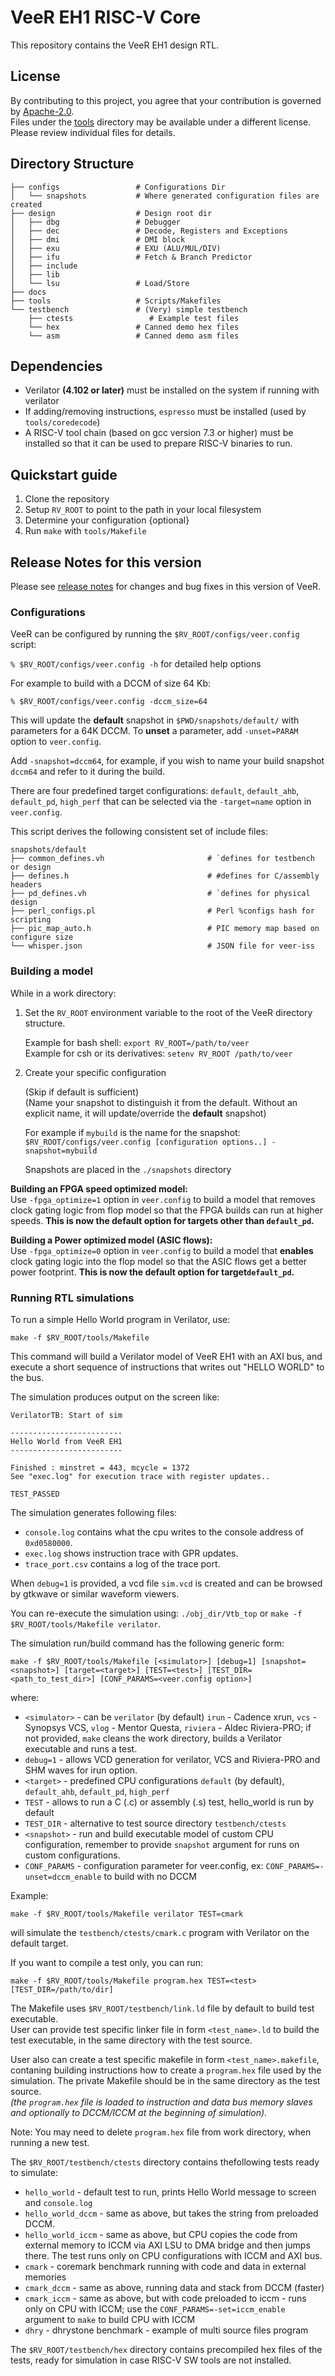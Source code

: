 # VeeR EH1 RISC-V Core

This repository contains the VeeR EH1 design RTL.

## License

By contributing to this project, you agree that your contribution is governed by [Apache-2.0](LICENSE).  
Files under the [tools](tools/) directory may be available under a different license. Please review individual files for details.

## Directory Structure

    ├── configs                 # Configurations Dir
    │   └── snapshots           # Where generated configuration files are created
    ├── design                  # Design root dir
    │   ├── dbg                 # Debugger
    │   ├── dec                 # Decode, Registers and Exceptions
    │   ├── dmi                 # DMI block
    │   ├── exu                 # EXU (ALU/MUL/DIV)
    │   ├── ifu                 # Fetch & Branch Predictor
    │   ├── include             
    │   ├── lib
    │   └── lsu                 # Load/Store
    ├── docs
    ├── tools                   # Scripts/Makefiles
    └── testbench               # (Very) simple testbench
        ├── ctests                 # Example test files
        └── hex                 # Canned demo hex files
        └── asm                 # Canned demo asm files
          
 
## Dependencies

- Verilator **(4.102 or later)** must be installed on the system if running with verilator
- If adding/removing instructions, `espresso` must be installed (used by `tools/coredecode`)
- A RISC-V tool chain (based on gcc version 7.3 or higher) must be
installed so that it can be used to prepare RISC-V binaries to run.

## Quickstart guide

1. Clone the repository
1. Setup `RV_ROOT` to point to the path in your local filesystem
1. Determine your configuration {optional}
1. Run `make` with `tools/Makefile`

## Release Notes for this version

Please see [release notes](release-notes.md) for changes and bug fixes in this version of VeeR.

### Configurations

VeeR can be configured by running the `$RV_ROOT/configs/veer.config` script:

`% $RV_ROOT/configs/veer.config -h` for detailed help options

For example to build with a DCCM of size 64 Kb:  

`% $RV_ROOT/configs/veer.config -dccm_size=64`  

This will update the **default** snapshot in `$PWD/snapshots/default/` with parameters for a 64K DCCM.
To **unset** a parameter, add `-unset=PARAM` option to `veer.config`.

Add `-snapshot=dccm64`, for example, if you wish to name your build snapshot `dccm64` and refer to it during the build.  

There are four predefined target configurations: `default`, `default_ahb`, `default_pd`, `high_perf`  that can be selected via 
the `-target=name` option in `veer.config`.

This script derives the following consistent set of include files:

    snapshots/default
    ├── common_defines.vh                       # `defines for testbench or design
    ├── defines.h                               # #defines for C/assembly headers
    ├── pd_defines.vh                           # `defines for physical design
    ├── perl_configs.pl                         # Perl %configs hash for scripting
    ├── pic_map_auto.h                          # PIC memory map based on configure size
    └── whisper.json                            # JSON file for veer-iss

### Building a model

While in a work directory:

1. Set the `RV_ROOT` environment variable to the root of the VeeR directory structure.

   Example for bash shell: `export RV_ROOT=/path/to/veer`  
   Example for csh or its derivatives: `setenv RV_ROOT /path/to/veer`
    
1. Create your specific configuration

   (Skip if default is sufficient)  
   (Name your snapshot to distinguish it from the default. Without an explicit name, it will update/override the __default__ snapshot)

   For example if `mybuild` is the name for the snapshot: `$RV_ROOT/configs/veer.config [configuration options..] -snapshot=mybuild`  
    
   Snapshots are placed in the `./snapshots` directory

**Building an FPGA speed optimized model:**  
Use ``-fpga_optimize=1`` option in ``veer.config`` to build a model that removes clock gating logic from flop model so that the FPGA builds can run at higher speeds.
**This is now the default option for targets other than ``default_pd``.**

**Building a Power optimized model (ASIC flows):**  
Use ``-fpga_optimize=0`` option in ``veer.config`` to build a model that **enables** clock gating logic into the flop model so that the ASIC flows get a better power footprint.
**This is now the default option for target``default_pd``.**

### Running RTL simulations

To run a simple Hello World program in Verilator, use:

```shell
make -f $RV_ROOT/tools/Makefile
```

This command will build a Verilator model of VeeR EH1 with an AXI bus, and
execute a short sequence of instructions that writes out "HELLO WORLD"
to the bus.

    
The simulation produces output on the screen like:  

```
VerilatorTB: Start of sim

-------------------------
Hello World from VeeR EH1
-------------------------

Finished : minstret = 443, mcycle = 1372
See "exec.log" for execution trace with register updates..

TEST_PASSED
```

The simulation generates following files:

* `console.log` contains what the cpu writes to the console address of `0xd0580000`.
* `exec.log` shows instruction trace with GPR updates.
* `trace_port.csv` contains a log of the trace port. 

When `debug=1` is provided, a vcd file `sim.vcd` is created and can be browsed by 
gtkwave or similar waveform viewers.
  
You can re-execute the simulation using: `./obj_dir/Vtb_top` or `make -f $RV_ROOT/tools/Makefile verilator`.

The simulation run/build command has the following generic form:

```shell
make -f $RV_ROOT/tools/Makefile [<simulator>] [debug=1] [snapshot=<snapshot>] [target=<target>] [TEST=<test>] [TEST_DIR=<path_to_test_dir>] [CONF_PARAMS=<veer.config option>]
```

where:

* `<simulator>` - can be `verilator` (by default) `irun` - Cadence xrun, `vcs` - Synopsys VCS, `vlog` - Mentor Questa, `riviera` - Aldec Riviera-PRO; if not provided, `make` cleans the work directory, builds a Verilator executable and runs a test.
* `debug=1` - allows VCD generation for verilator, VCS and Riviera-PRO and SHM waves for irun option.
* `<target>` - predefined CPU configurations `default` (by default), `default_ahb`, `default_pd`, `high_perf`
* `TEST` - allows to run a C (<test>.c) or assembly (<test>.s) test, hello_world is run by default 
* `TEST_DIR` - alternative to test source directory `testbench/ctests`
* `<snapshot>` - run and build executable model of custom CPU configuration, remember to provide `snapshot` argument for runs on custom configurations.
* `CONF_PARAMS` - configuration parameter for veer.config, ex: `CONF_PARAMS=-unset=dccm_enable` to build with no DCCM

Example:
     
```shell
make -f $RV_ROOT/tools/Makefile verilator TEST=cmark
```

will simulate the `testbench/ctests/cmark.c` program with Verilator on the default target.

If you want to compile a test only, you can run:

```shell
make -f $RV_ROOT/tools/Makefile program.hex TEST=<test> [TEST_DIR=/path/to/dir]
```

The Makefile uses `$RV_ROOT/testbench/link.ld` file by default to build test executable.  
User can provide test specific linker file in form `<test_name>.ld` to build the test executable,
 in the same directory with the test source.

User also can create a test specific makefile in form `<test_name>.makefile`, contaning building instructions
how to create a `program.hex` file used by the simulation. The private Makefile should be in the same directory
as the test source.  
*(the `program.hex` file is loaded to instruction and data bus memory slaves and
optionally to DCCM/ICCM at the beginning of simulation)*.

Note: You may need to delete `program.hex` file from work directory, when running a new test.

The  `$RV_ROOT/testbench/ctests` directory contains thefollowing tests ready to simulate:

* `hello_world` - default test to run, prints Hello World message to screen and `console.log`
* `hello_world_dccm` - same as above, but takes the string from preloaded DCCM.
* `hello_world_iccm` - same as above, but CPU copies the code from external memory to ICCM via AXI LSU to DMA bridge and then jumps there. The test runs only on CPU configurations with ICCM and AXI bus.
* `cmark` - coremark benchmark running with code and data in external memories
* `cmark_dccm` - same as above, running data and stack from DCCM (faster)
* `cmark_iccm` - same as above, but with code preloaded to iccm - runs only on CPU with ICCM; use the `CONF_PARAMS=-set=iccm_enable` argument to `make` to build CPU with ICCM
* `dhry` - dhrystone benchmark - example of multi source files program

The `$RV_ROOT/testbench/hex` directory contains precompiled hex files of the tests, ready for simulation in case RISC-V SW tools are not installed.